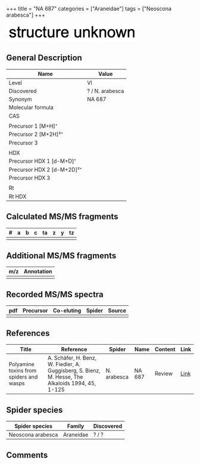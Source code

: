 +++
title = "NA 687"
categories = ["Araneidae"]
tags = ["Neoscona arabesca"]
+++

![](/img/2.png)

## General Description

| Name                       | Value           |
|----------------------------|-----------------|
| Level                      | VI              |
| Discovered                 | ? / N. arabesca |
| Synonym                    | NA 687          |
| Molecular formula          |                 |
| CAS                        |                 |
|                            |                 |
| Precursor 1 [M+H]⁺         |                 |
| Precursor 2 [M+2H]²⁺       |                 |
| Precursor 3                |                 |
|                            |                 |
| HDX                        |                 |
| Precursor HDX 1 [d-M+D]⁺   |                 |
| Precursor HDX 2 [d-M+2D]²⁺ |                 |
| Precursor HDX 3            |                 |
|                            |                 |
| Rt                         |                 |
| Rt HDX                     |                 |

## Calculated MS/MS fragments

| # | a | b | c | ta | z | y | tz |
|---|---|---|---|----|---|---|----|
|   |   |   |   |    |   |   |    |

## Additional MS/MS fragments

| m/z | Annotation |
|-----|------------|
|     |            |

## Recorded MS/MS spectra

| pdf | Precursor | Co-eluting | Spider | Source |
|-----|-----------|------------|--------|--------|
|     |           |            |        |        |

## References

| Title                                                                                     | Reference                                                                                         | Spider     | Name   | Content          | Link                                                  |
|-------------------------------------------------------------------------------------------|---------------------------------------------------------------------------------------------------|------------|--------|------------------|-------------------------------------------------------|
| Polyamine toxins from spiders and wasps                                                              | A. Schäfer, H. Benz, W. Fiedler, A. Guggisberg, S. Bienz, M. Hesse, The Alkaloids 1994, 45, 1-125             | N. arabesca  | NA 687  | Review                           | [Link](https://doi.org/10.1016/S0099-9598(08)60276-X) |

## Spider species

| Spider species    | Family    | Discovered |
|-------------------|-----------|------------|
| Neoscona arabesca | Araneidae | ? / ?      |

## Comments
